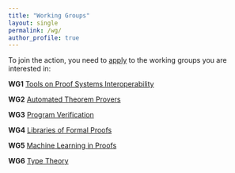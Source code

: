 ```yaml
---
title: "Working Groups"
layout: single
permalink: /wg/
author_profile: true
---
```


To join the action, you need to
[apply](https://e-services.cost.eu/action/CA20111/working-groups/apply)
to the working groups you are interested in:

**WG1** [Tools on Proof Systems Interoperability](../wg1)

**WG2** [Automated Theorem Provers](../wg2)

**WG3** [Program Verification](../wg3)

**WG4** [Libraries of Formal Proofs](../wg4)

**WG5** [Machine Learning in Proofs](../wg5)
 
**WG6** [Type Theory](../wg6)
